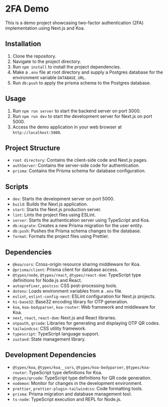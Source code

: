 # 2FA Demo

This is a demo project showcasing two-factor authentication (2FA) implementation using Next.js and Koa.

## Installation

1. Clone the repository.
2. Navigate to the project directory.
3. Run `npm install` to install the project dependencies.
4. Make a `.env` file at root directory and supply a Postgres database for the environment variable `DATABASE_URL`.
5. Run `db:push` to apply the prisma schema to the Postgres database.

## Usage

1. Run `npm run server` to start the backend server on port 3000.
2. Run `npm run dev` to start the development server for Next.js on port 5000.
3. Access the demo application in your web browser at `http://localhost:5000`.

## Project Structure

- `root directory`: Contains the client-side code and Next.js pages.
- `authServer`: Contains the server-side code for authentication.
- `prisma`: Contains the Prisma schema for database configuration.

## Scripts

- `dev`: Starts the development server on port 5000.
- `build`: Builds the Next.js application.
- `start`: Starts the Next.js production server.
- `lint`: Lints the project files using ESLint.
- `server`: Starts the authentication server using TypeScript and Koa.
- `db:migrate`: Creates a new Prisma migration for the user entity.
- `db:push`: Pushes the Prisma schema changes to the database.
- `format`: Formats the project files using Prettier.

## Dependencies

- `@koa/cors`: Cross-origin resource sharing middleware for Koa.
- `@prisma/client`: Prisma client for database access.
- `@types/node`, `@types/react`, `@types/react-dom`: TypeScript type definitions for Node.js and React.
- `autoprefixer`, `postcss`: CSS post-processing tools.
- `dotenv`: Loads environment variables from a `.env` file.
- `eslint`, `eslint-config-next`: ESLint configuration for Next.js projects.
- `hi-base32`: Base32 encoding library for OTP generation.
- `koa`, `koa-bodyparser`, `koa-router`: Web framework and middleware for Koa.
- `next`, `react`, `react-dom`: Next.js and React libraries.
- `otpauth`, `qrcode`: Libraries for generating and displaying OTP QR codes.
- `tailwindcss`: CSS utility framework.
- `typescript`: TypeScript language support.
- `zustand`: State management library.

## Development Dependencies

- `@types/koa`, `@types/koa__cors`, `@types/koa-bodyparser`, `@types/koa-router`: TypeScript type definitions for Koa.
- `@types/qrcode`: TypeScript type definitions for QR code generation.
- `nodemon`: Monitor for changes in the development environment.
- `prettier`, `prettier-plugin-tailwindcss`: Code formatting tools.
- `prisma`: Prisma migration and database management tool.
- `ts-node`: TypeScript execution and REPL for Node.js.
